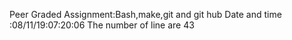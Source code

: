 Peer Graded Assignment:Bash,make,git and git hub
Date and time :08/11/19:07:20:06
The number of line are 43
